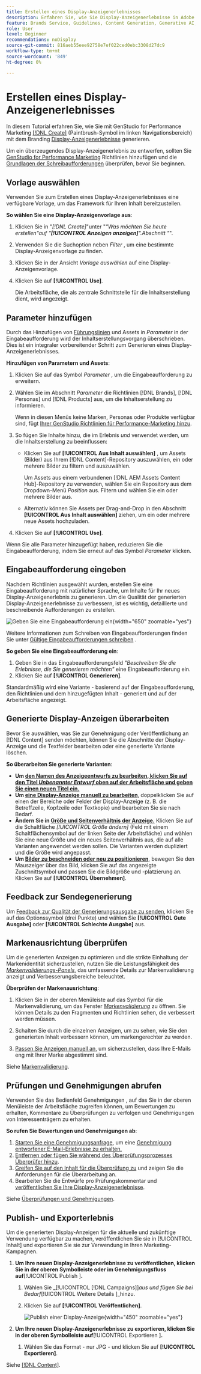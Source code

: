 ```yaml
---
title: Erstellen eines Display-Anzeigenerlebnisses
description: Erfahren Sie, wie Sie Display-Anzeigenerlebnisse in Adobe [!DNL GenStudio] für Performance-Marketing erstellen.
feature: Brands Service, Guidelines, Content Generation, Generative AI, Create, Experiences, Variant Generation
role: User
level: Beginner
recommendations: noDisplay
source-git-commit: 816aeb55eee92758e7ef022ced0ebc3308d27dc9
workflow-type: tm+mt
source-wordcount: '849'
ht-degree: 0%

---
```


# Erstellen eines Display-Anzeigenerlebnisses

In diesem Tutorial erfahren Sie, wie Sie mit GenStudio for Performance Marketing [[!DNL Create]](/help/user-guide/create/overview.md) (Paintbrush-Symbol im linken Navigationsbereich) mit dem Branding [Display-Anzeigenerlebnisse](display-ad-experiences.md) generieren.

Um ein überzeugendes Display-Anzeigenerlebnis zu entwerfen, sollten Sie [GenStudio for Performance Marketing](/help/user-guide/guidelines/add-guidelines.md) Richtlinien hinzufügen und die [Grundlagen der Schreibaufforderungen](/help/user-guide/effective-prompts.md) überprüfen, bevor Sie beginnen.

## Vorlage auswählen

Verwenden Sie zum Erstellen eines Display-Anzeigenerlebnisses eine verfügbare Vorlage, um das Framework für Ihren Inhalt bereitzustellen.

**So wählen Sie eine Display-Anzeigenvorlage aus**:

1. Klicken Sie in &quot;_[!DNL Create]_&quot;unter &quot;_&quot;Was möchten Sie heute erstellen&quot;auf &quot;**[!UICONTROL Anzeigen anzeigen]**&quot;.Abschnitt &quot;_&quot;.
1. Verwenden Sie die Suchoption neben _Filter_ , um eine bestimmte Display-Anzeigenvorlage zu finden.
1. Klicken Sie in der Ansicht _Vorlage auswählen_ auf eine Display-Anzeigenvorlage.
1. Klicken Sie auf **[!UICONTROL Use]**.

   Die Arbeitsfläche, die als zentrale Schnittstelle für die Inhaltserstellung dient, wird angezeigt.

## Parameter hinzufügen

Durch das Hinzufügen von [Führungslinien](/help/user-guide/guidelines/overview.md) und Assets in _Parameter_ in der Eingabeaufforderung wird der Inhaltserstellungsvorgang überschrieben. Dies ist ein integraler vorbereitender Schritt zum Generieren eines Display-Anzeigenerlebnisses.

**Hinzufügen von Parametern und Assets**:

1. Klicken Sie auf das Symbol _Parameter_ , um die Eingabeaufforderung zu erweitern.
1. Wählen Sie im Abschnitt _Parameter_ die Richtlinien [!DNL Brands], [!DNL Personas] und [!DNL Products] aus, um die Inhaltserstellung zu informieren.

   Wenn in diesen Menüs keine Marken, Personas oder Produkte verfügbar sind, fügt [Ihrer GenStudio Richtlinien für Performance-Marketing hinzu](/help/user-guide/guidelines/add-guidelines.md).

1. So fügen Sie Inhalte hinzu, die im Erlebnis *und* verwendet werden, um die Inhaltserstellung zu beeinflussen:
   * Klicken Sie auf **[!UICONTROL Aus Inhalt auswählen]** , um Assets (Bilder) aus Ihrem [!DNL Content]-Repository auszuwählen, ein oder mehrere Bilder zu filtern und auszuwählen.

     Um Assets aus einem verbundenen [!DNL AEM Assets Content Hub]-Repository zu verwenden, wählen Sie ein Repository aus dem Dropdown-Menü _Position_ aus. Filtern und wählen Sie ein oder mehrere Bilder aus.

   * Alternativ können Sie Assets per Drag-and-Drop in den Abschnitt **[!UICONTROL Aus Inhalt auswählen]** ziehen, um ein oder mehrere neue Assets hochzuladen.
1. Klicken Sie auf **[!UICONTROL Use]**.

Wenn Sie alle Parameter hinzugefügt haben, reduzieren Sie die Eingabeaufforderung, indem Sie erneut auf das Symbol _Parameter_ klicken.

## Eingabeaufforderung eingeben

Nachdem Richtlinien ausgewählt wurden, erstellen Sie eine Eingabeaufforderung mit natürlicher Sprache, um Inhalte für Ihr neues Display-Anzeigenerlebnis zu generieren. Um die Qualität der generierten Display-Anzeigenerlebnisse zu verbessern, ist es wichtig, detaillierte und beschreibende Aufforderungen zu erstellen.

![Geben Sie eine Eingabeaufforderung ein](/help/assets/prompt-displayad.png){width="650" zoomable="yes"}

Weitere Informationen zum Schreiben von Eingabeaufforderungen finden Sie unter [Gültige Eingabeaufforderungen schreiben](/help/user-guide/effective-prompts.md) .

**So geben Sie eine Eingabeaufforderung ein**:

1. Geben Sie in das Eingabeaufforderungsfeld _&quot;Beschreiben Sie die Erlebnisse, die Sie generieren möchten&quot;_ eine Eingabeaufforderung ein.
1. Klicken Sie auf **[!UICONTROL Generieren]**.

Standardmäßig wird eine Variante - basierend auf der Eingabeaufforderung, den Richtlinien und dem hinzugefügten Inhalt - generiert und auf der Arbeitsfläche angezeigt.

## Generierte Display-Anzeigen überarbeiten

Bevor Sie auswählen, was Sie zur Genehmigung oder Veröffentlichung an [!DNL Content] senden möchten, können Sie die Abschnitte der Display-Anzeige und die Textfelder bearbeiten oder eine generierte Variante löschen.

**So überarbeiten Sie generierte Varianten**:

* **Um [den Namen des Anzeigeentwurfs zu bearbeiten, klicken Sie auf den Titel _Unbenannter Entwurf_ oben auf der Arbeitsfläche und geben Sie einen neuen Titel ein.](/help/user-guide/create/manage-variants.md#change-draft-name)**
* **Um [eine Display-Anzeige manuell zu bearbeiten](/help/user-guide/create/manage-variants.md#manually-edit-text)**, doppelklicken Sie auf einen der Bereiche oder Felder der Display-Anzeige (z. B. die Betreffzeile, Kopfzeile oder Textkopie) und bearbeiten Sie sie nach Bedarf.
* **Ändern Sie in [ Größe und Seitenverhältnis der Anzeige.](/help/user-guide/create/manage-variants.md#change-aspect-ratio)** Klicken Sie auf die Schaltfläche _[!UICONTROL Größe ändern]_ (Feld mit einem Schaltflächensymbol auf der linken Seite der Arbeitsfläche) und wählen Sie eine neue Größe und ein neues Seitenverhältnis aus, die auf alle Varianten angewendet werden sollen. Die Varianten werden dupliziert und die Größe wird angepasst.
* **Um [Bilder zu beschneiden oder neu zu positionieren](/help/user-guide/create/manage-variants.md#crop-assets)**, bewegen Sie den Mauszeiger über das Bild, klicken Sie auf das angezeigte Zuschnittsymbol und passen Sie die Bildgröße und -platzierung an. Klicken Sie auf **[!UICONTROL Übernehmen]**.

<!-- # Preview for device
When revising and preparing email experiences, you can toggle between previews for desktop and mobile views to ensure coherence and visual appeal of draft variants.
**To preview variants for desktop and mobile devices** toggle the device preview option—between **desktop** and **mobile**—in the right menu bar (computer and phone icons) to preview how variants appear. -->

## Feedback zur Sendegenerierung

Um [Feedback zur Qualität der Generierungsausgabe zu senden](/help/user-guide/create/manage-variants.md#generation-feedback), klicken Sie auf das Optionssymbol (drei Punkte) und wählen Sie **[!UICONTROL Gute Ausgabe]** oder **[!UICONTROL Schlechte Ausgabe]** aus.

## Markenausrichtung überprüfen

Um die generierten Anzeigen zu optimieren und die strikte Einhaltung der Markenidentität sicherzustellen, nutzen Sie die Leistungsfähigkeit des [_Markenvalidierungs-Panels_](/help/user-guide/guidelines/brand-validation.md#brand-validation-panel), das umfassende Details zur Markenvalidierung anzeigt und Verbesserungsbereiche beleuchtet.

**Überprüfen der Markenausrichtung**:

1. Klicken Sie in der oberen Menüleiste auf das Symbol für die Markenvalidierung, um das Fenster [_Markenvalidierung_](/help/user-guide/guidelines/brand-validation.md#brand-validation-panel) zu öffnen. Sie können Details zu den Fragmenten und Richtlinien sehen, die verbessert werden müssen.

1. Schalten Sie durch die einzelnen Anzeigen, um zu sehen, wie Sie den generierten Inhalt verbessern können, um markengerechter zu werden.
1. [Passen Sie Anzeigen manuell an](#revise-generated-display-ads), um sicherzustellen, dass Ihre E-Mails eng mit Ihrer Marke abgestimmt sind.

Siehe [Markenvalidierung](/help/user-guide/guidelines/brand-validation.md).

## Prüfungen und Genehmigungen abrufen

Verwenden Sie das Bedienfeld Genehmigungen , auf das Sie in der oberen Menüleiste der Arbeitsfläche zugreifen können, um Bewertungen zu erhalten, Kommentare zu Überprüfungen zu verfolgen und Genehmigungen von Interessenträgern zu erhalten.

**So rufen Sie Bewertungen und Genehmigungen ab**:

1. [Starten Sie eine Genehmigungsanfrage](/help/user-guide/approvals/request-review.md), um eine [Genehmigung entworfener E-Mail-Erlebnisse zu erhalten.](/help/user-guide/approvals/approve-content.md)
1. [Entfernen oder fügen Sie während des Überprüfungsprozesses Überprüfer hinzu](/help/user-guide/approvals/review-and-edit.md#manage-approvals).
1. [Greifen Sie auf den Inhalt für die Überprüfung zu](/help/user-guide/approvals/review-and-edit.md#access-content-for-review) und zeigen Sie die Anforderungen für die Überarbeitung an.
1. Bearbeiten Sie die Entwürfe pro Prüfungskommentar und [veröffentlichen Sie Ihre Display-Anzeigenerlebnisse](#publish-and-export-experience).

Siehe [Überprüfungen und Genehmigungen](/help/user-guide/approvals/overview.md).

## Publish- und Exporterlebnis

Um die generierten Display-Anzeigen für die aktuelle und zukünftige Verwendung verfügbar zu machen, veröffentlichen Sie sie in [!UICONTROL Inhalt] und exportieren Sie sie zur Verwendung in Ihren Marketing-Kampagnen.

1. **Um Ihre neuen Display-Anzeigenerlebnisse zu veröffentlichen, klicken Sie in der oberen Symbolleiste oder im Genehmigungsfluss auf**[!UICONTROL  Publish ]**.**
   1. Wählen Sie _[!UICONTROL [!DNL Campaigns]]_aus und fügen Sie bei Bedarf_[!UICONTROL  Weitere Details ]_hinzu.
   1. Klicken Sie auf **[!UICONTROL Veröffentlichen]**.

      ![Publish einer Display-Anzeige](/help/assets/publish-displayad.png){width="450" zoomable="yes"}

1. **Um Ihre neuen Display-Anzeigenerlebnisse zu exportieren, klicken Sie in der oberen Symbolleiste auf**[!UICONTROL  Exportieren ]**.**
   1. Wählen Sie das Format - nur JPG - und klicken Sie auf **[!UICONTROL Exportieren]**.

Siehe [[!DNL Content]](/help/user-guide/content/overview.md#search-and-find-approved-content).
